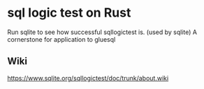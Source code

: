 # sql logic test on Rust

Run sqlite to see how successful sqllogictest is. (used by sqlite)
A cornerstone for application to gluesql

## Wiki

<https://www.sqlite.org/sqllogictest/doc/trunk/about.wiki>
